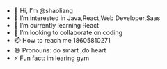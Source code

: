 - 👋 Hi, I’m @shaoliang
- 👀 I’m interested in Java,React,Web Developer,Saas
- 🌱 I’m currently learning React
- 💞️ I’m looking to collaborate on coding
- 📫 How to reach me 18605810271
- 😄 Pronouns: do smart ,do heart
- ⚡ Fun fact: im learing gym

<!---
shaoliang123456/shaoliang123456 is a ✨ special ✨ repository because its `README.md` (this file) appears on your GitHub profile.
You can click the Preview link to take a look at your changes.
--->
